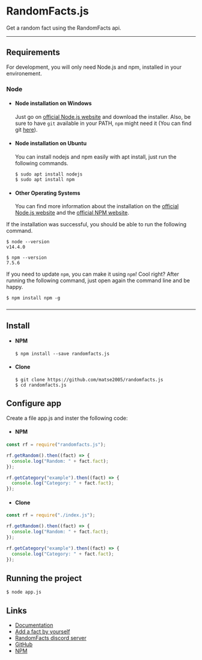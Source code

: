 # RandomFacts.js

Get a random fact using the RandomFacts api.

---

## Requirements

For development, you will only need Node.js and npm, installed in your environement.

### Node

- #### Node installation on Windows

  Just go on [official Node.js website](https://nodejs.org/) and download the installer.
  Also, be sure to have `git` available in your PATH, `npm` might need it (You can find git [here](https://git-scm.com/)).

- #### Node installation on Ubuntu

  You can install nodejs and npm easily with apt install, just run the following commands.

      $ sudo apt install nodejs
      $ sudo apt install npm

- #### Other Operating Systems
  You can find more information about the installation on the [official Node.js website](https://nodejs.org/) and the [official NPM website](https://npmjs.org/).

If the installation was successful, you should be able to run the following command.

    $ node --version
    v14.4.0

    $ npm --version
    7.5.6

If you need to update `npm`, you can make it using `npm`! Cool right? After running the following command, just open again the command line and be happy.

    $ npm install npm -g

###

---

## Install

- #### NPM

  ```console
  $ npm install --save randomfacts.js
  ```

- #### Clone

  ```console
  $ git clone https://github.com/matse2005/randomfacts.js
  $ cd randomfacts.js
  ```

## Configure app

Create a file app.js and inster the following code:

- #### NPM

```javascript
const rf = require("randomfacts.js");

rf.getRandom().then((fact) => {
  console.log("Random: " + fact.fact);
});

rf.getCategory("example").then((fact) => {
  console.log("Category: " + fact.fact);
});
```

- #### Clone

```javascript
const rf = require("./index.js");

rf.getRandom().then((fact) => {
  console.log("Random: " + fact.fact);
});

rf.getCategory("example").then((fact) => {
  console.log("Category: " + fact.fact);
});
```

## Running the project

    $ node app.js

## Links

- [Documentation](https://docs.randomfacts.online/package/randomfact.js)
- [Add a fact by yourself](https://docs.randomfacts.online/)
- [RandomFacts discord server](https://discord.gg/2mxUZR7pc7)
- [GitHub](https://github.com/matse2005/randomfacts.js)
- [NPM](https://www.npmjs.com/package/randomfact.js)
